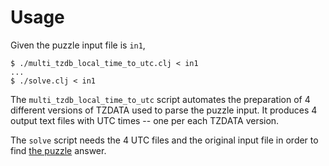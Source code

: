 # Usage

Given the puzzle input file is `in1`,

```
$ ./multi_tzdb_local_time_to_utc.clj < in1
...
$ ./solve.clj < in1
```

The `multi_tzdb_local_time_to_utc` script automates the preparation of 4 different versions of TZDATA used to parse the puzzle input. It produces 4 output text files with UTC times -- one per each TZDATA version.

The `solve` script needs the 4 UTC files and the original input file in order to find [the puzzle](https://i18n-puzzles.com/puzzle/19/) answer.
